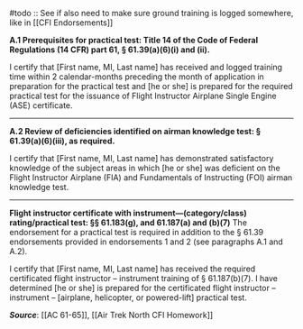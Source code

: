#todo :: See if also need to make sure ground training is logged somewhere, like in [[CFI Endorsements]]

**A.1 Prerequisites for practical test: Title 14 of the Code of Federal Regulations (14 CFR) part 61, § 61.39(a)(6)(i) and (ii).**

I certify that \[First name, MI, Last name\] has received and logged training time within 2 calendar-months preceding the month of application in preparation for the practical test and \[he or she\] is prepared for the required practical test for the issuance of Flight Instructor Airplane Single Engine (ASE) certificate.

----

**A.2 Review of deficiencies identified on airman knowledge test: § 61.39(a)(6)(iii), as required.**

I certify that \[First name, MI, Last name\] has demonstrated satisfactory knowledge of the subject areas in which \[he or she\] was deficient on the Flight Instructor Airplane (FIA) and Fundamentals of Instructing (FOI) airman knowledge test.

---

**Flight instructor certificate with instrument—(category/class) rating/practical test: §§ 61.183(g), and 61.187(a) and (b)(7)**
The endorsement for a practical test is required in addition to the § 61.39 endorsements provided in endorsements 1 and 2 (see paragraphs A.1 and A.2). 

I certify that \[First name, MI, Last name\] has received the required certificated flight instructor – instrument training of § 61.187(b)(7). I have determined \[he or she\] is prepared for the certificated flight instructor – instrument – \[airplane, helicopter, or powered-lift\] practical test.


***Source***: [[AC 61-65]], [[Air Trek North CFI Homework]]

